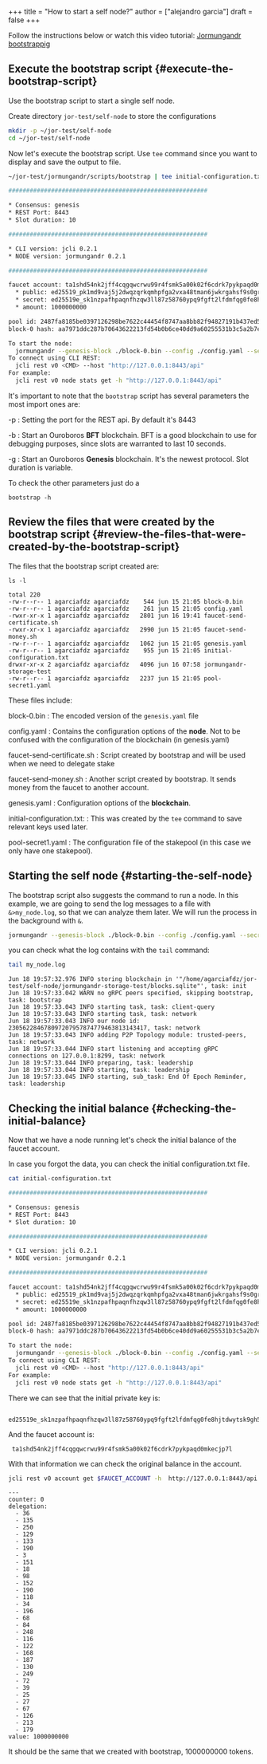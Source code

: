 +++
title = "How to start a self node?"
author = ["alejandro garcia"]
draft = false
+++

Follow the instructions below or watch this video tutorial: [Jormungandr bootstrappig](https://youtu.be/M%5F7ZJKQnv%5FY)


## Execute the bootstrap script {#execute-the-bootstrap-script}

Use the bootstrap script to start a single self node.

Create directory `jor-test/self-node` to store the configurations

```bash
mkdir -p ~/jor-test/self-node
cd ~/jor-test/self-node
```

Now let's execute the bootstrap script. Use `tee` command since you want to display and save the output to file.

<a id="code-snippet--initial-configuration"></a>
```bash
~/jor-test/jormungandr/scripts/bootstrap | tee initial-configuration.txt
```

```bash
########################################################

* Consensus: genesis
* REST Port: 8443
* Slot duration: 10

########################################################

* CLI version: jcli 0.2.1
* NODE version: jormungandr 0.2.1

########################################################

faucet account: ta1shd54nk2jff4cqgqwcrwu99r4fsmk5a00k02f6cdrk7pykpaqd0mkecjp7l
  * public: ed25519_pk1md9vaj5j2dwqzqrkqmhpfga2vxa48tman6jwkrgahsf9s0grt7aszahkas
  * secret: ed25519e_sk1nzpafhpaqnfhzqw3ll87z58760ypq9fgft2lfdmfqg0fe8hjtdwytsk9gh5jjldnqw0mg0c7cns7lsddw5l5p8uhy3fjtfujvscs0mgf4wah9
  * amount: 1000000000

pool id: 2487fa8185be0397126298be7622c44454f8747aa8bb82f94827191b437ed5b3
block-0 hash: aa7971ddc287b70643622213fd54b0b6ce40dd9a60255531b3c5a2b7e3c93ac4

To start the node:
  jormungandr --genesis-block ./block-0.bin --config ./config.yaml --secret ./pool-secret1.yaml
To connect using CLI REST:
  jcli rest v0 <CMD> --host "http://127.0.0.1:8443/api"
For example:
  jcli rest v0 node stats get -h "http://127.0.0.1:8443/api"
```

It's important to note that the `bootstrap` script has several parameters the most import ones are:

-p
: Setting the port for the  REST api. By default it's 8443

-b
: Start an Ouroboros **BFT** blockchain. BFT is a good blockchain to use for debugging purposes, since slots are warranted to last 10 seconds.

-g
: Start an Ouroboros **Genesis** blockchain. It's the newest protocol. Slot duration is variable.

To check the other parameters just do a

```text
bootstrap -h
```


## Review the files that were created by the bootstrap script {#review-the-files-that-were-created-by-the-bootstrap-script}

The files that the bootstrap script created are:

```text
ls -l

total 220
-rw-r--r-- 1 agarciafdz agarciafdz    544 jun 15 21:05 block-0.bin
-rw-r--r-- 1 agarciafdz agarciafdz    261 jun 15 21:05 config.yaml
-rwxr-xr-x 1 agarciafdz agarciafdz   2801 jun 16 19:41 faucet-send-certificate.sh
-rwxr-xr-x 1 agarciafdz agarciafdz   2990 jun 15 21:05 faucet-send-money.sh
-rw-r--r-- 1 agarciafdz agarciafdz   1062 jun 15 21:05 genesis.yaml
-rw-r--r-- 1 agarciafdz agarciafdz    955 jun 15 21:05 initial-configuration.txt
drwxr-xr-x 2 agarciafdz agarciafdz   4096 jun 16 07:58 jormungandr-storage-test
-rw-r--r-- 1 agarciafdz agarciafdz   2237 jun 15 21:05 pool-secret1.yaml
```

These files include:

block-0.bin
: The encoded version of the `genesis.yaml` file

config.yaml
: Contains the configuration options of the **node**. Not to be confused with the configuration of the blockchain (in genesis.yaml)

faucet-send-certificate.sh
: Script created by bootstrap and will be used when we need to delegate stake

faucet-send-money.sh
: Another script created by bootstrap. It sends money from the faucet to another account.

genesis.yaml
: Configuration options of the **blockchain**.

initial-configuration.txt:
: This was created by the `tee` command to save relevant keys used later.

pool-secret1.yaml
: The configuration file of the stakepool (in this case we only have one stakepool).


## Starting the self node {#starting-the-self-node}

The bootstrap script also suggests the command to run a node.
In this example, we are going to send the log messages to a file with `&>my_node.log`, so that we can analyze them later.
We will run the process in the background with `&`.

```bash
jormungandr --genesis-block ./block-0.bin --config ./config.yaml --secret ./pool-secret1.yaml &> my_node.log &
```

you can check what the log contains with the `tail` command:

```bash
tail my_node.log

```

```text
Jun 18 19:57:32.976 INFO storing blockchain in '"/home/agarciafdz/jor-test/self-node/jormungandr-storage-test/blocks.sqlite"', task: init
Jun 18 19:57:33.042 WARN no gRPC peers specified, skipping bootstrap, task: bootstrap
Jun 18 19:57:33.043 INFO starting task, task: client-query
Jun 18 19:57:33.043 INFO starting task, task: network
Jun 18 19:57:33.043 INFO our node id: 230562284678097207957874779463813143417, task: network
Jun 18 19:57:33.043 INFO adding P2P Topology module: trusted-peers, task: network
Jun 18 19:57:33.044 INFO start listening and accepting gRPC connections on 127.0.0.1:8299, task: network
Jun 18 19:57:33.044 INFO preparing, task: leadership
Jun 18 19:57:33.044 INFO starting, task: leadership
Jun 18 19:57:33.045 INFO starting, sub_task: End Of Epoch Reminder, task: leadership
```


## Checking the initial balance {#checking-the-initial-balance}

Now that we have a node running let's check the initial balance of the faucet account.

In case you forgot the data, you can check the initial configuration.txt file.

```bash
cat initial-configuration.txt
```

```bash
########################################################

* Consensus: genesis
* REST Port: 8443
* Slot duration: 10

########################################################

* CLI version: jcli 0.2.1
* NODE version: jormungandr 0.2.1

########################################################

faucet account: ta1shd54nk2jff4cqgqwcrwu99r4fsmk5a00k02f6cdrk7pykpaqd0mkecjp7l
  * public: ed25519_pk1md9vaj5j2dwqzqrkqmhpfga2vxa48tman6jwkrgahsf9s0grt7aszahkas
  * secret: ed25519e_sk1nzpafhpaqnfhzqw3ll87z58760ypq9fgft2lfdmfqg0fe8hjtdwytsk9gh5jjldnqw0mg0c7cns7lsddw5l5p8uhy3fjtfujvscs0mgf4wah9
  * amount: 1000000000

pool id: 2487fa8185be0397126298be7622c44454f8747aa8bb82f94827191b437ed5b3
block-0 hash: aa7971ddc287b70643622213fd54b0b6ce40dd9a60255531b3c5a2b7e3c93ac4

To start the node:
  jormungandr --genesis-block ./block-0.bin --config ./config.yaml --secret ./pool-secret1.yaml
To connect using CLI REST:
  jcli rest v0 <CMD> --host "http://127.0.0.1:8443/api"
For example:
  jcli rest v0 node stats get -h "http://127.0.0.1:8443/api"
```

There we can see that the initial private key is:

```text
 ed25519e_sk1nzpafhpaqnfhzqw3ll87z58760ypq9fgft2lfdmfqg0fe8hjtdwytsk9gh5jjldnqw0mg0c7cns7lsddw5l5p8uhy3fjtfujvscs0mgf4wah9
```

And the faucet account is:

```text
 ta1shd54nk2jff4cqgqwcrwu99r4fsmk5a00k02f6cdrk7pykpaqd0mkecjp7l
```

With that information we can check the original balance in the account.

```bash
jcli rest v0 account get $FAUCET_ACCOUNT -h  http://127.0.0.1:8443/api
```

```text
---
counter: 0
delegation:
  - 36
  - 135
  - 250
  - 129
  - 133
  - 190
  - 3
  - 151
  - 18
  - 98
  - 152
  - 190
  - 118
  - 34
  - 196
  - 68
  - 84
  - 248
  - 116
  - 122
  - 168
  - 187
  - 130
  - 249
  - 72
  - 39
  - 25
  - 27
  - 67
  - 126
  - 213
  - 179
value: 1000000000
```

It should be the same that we created with bootstrap, 1000000000 tokens.
